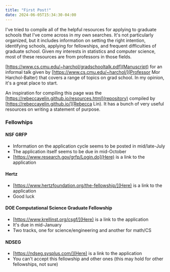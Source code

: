 ```yaml
--- 
title: "First Post!" 
date: 2024-06-05T15:34:30-04:00 
--- 
```


I've tried to compile all of the helpful resources for applying to graduate schools that I've come across in my own searches. It's not particularly organized, but it includes information on setting the right intention, identifying schools, applying for fellowships, and frequent difficulties of graduate school. Given my interests in statistics and computer science, most of these resources are from professors in those fields. 

[https://www.cs.cmu.edu/~harchol/gradschooltalk.pdf](Manuscript) for an informal talk given by [https://www.cs.cmu.edu/~harchol/](Professor Mor Harchol-Balter) that covers a range of topics on grad school. In my opinion, it's a great place to start. 

An inspiration for compiling this page was the [https://rebeccayelin.github.io/resources.html](repository) compiled by [https://rebeccayelin.github.io/](Rebecca Lin). It has a bunch of very useful resources on writing a statement of purpose. 

### Fellowhips 

#### NSF GRFP 
- Information on the application cycle seems to be posted in mid/late-July 
- The application itself seems to be due in mid-October 
- [https://www.research.gov/grfp/Login.do](Here) is a link to the application 

#### Hertz 
- [https://www.hertzfoundation.org/the-fellowship/](Here) is a link to the application 
- Good luck 

#### DOE Computational Science Graduate Fellowship 
- [https://www.krellinst.org/csgf/](Here) is a link to the application 
- It's due in mid-January 
- Two tracks, one for science/engineering and another for math/CS 

#### NDSEG 
- [https://ndseg.sysplus.com/](Here) is a link to the application 
- You can't accept this fellowship and other ones (this may hold for other fellowships, not sure)